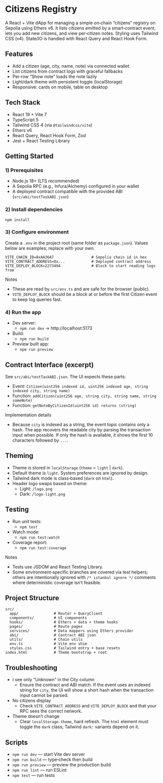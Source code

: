# Citizens Registry

A React + Vite dApp for managing a simple on‑chain “citizens” registry on Sepolia using Ethers v6. It lists citizens emitted by a smart‑contract event, lets you add new citizens, and view per‑citizen notes. Styling uses Tailwind CSS (v4). State/IO is handled with React Query and React Hook Form.

## Features

- Add a citizen (age, city, name, note) via connected wallet
- List citizens from contract logs with graceful fallbacks
- Per‑row “Show note” loads the note lazily
- Light/dark theme with persistent toggle (localStorage)
- Responsive: cards on mobile, table on desktop

## Tech Stack

- React 19 + Vite 7
- TypeScript 5
- Tailwind CSS 4 (via `@tailwindcss/vite`)
- Ethers v6
- React Query, React Hook Form, Zod
- Jest + React Testing Library

## Getting Started

### 1) Prerequisites

- Node.js 18+ (LTS recommended)
- A Sepolia RPC (e.g., Infura/Alchemy) configured in your wallet
- A deployed contract compatible with the provided ABI (`src/abi/testTaskABI.json`)

### 2) Install dependencies

```
npm install
```

### 3) Configure environment

Create a `.env` in the project root (same folder as `package.json`). Values below are examples; replace with your own.

```
VITE_CHAIN_ID=0xAA36A7                 # Sepolia chain id in hex
VITE_CONTRACT_ADDRESS=0x...            # Deployed contract address
VITE_DEPLOY_BLOCK=2273494              # Block to start reading logs from
```

Notes
- These are read by `src/env.ts` and are safe for the browser (public).
- `VITE_DEPLOY_BLOCK` should be a block at or before the first Citizen event to keep log queries fast.

### 4) Run the app

- Dev server:
  - `npm run dev` → http://localhost:5173
- Build:
  - `npm run build`
- Preview built app:
  - `npm run preview`

## Contract Interface (excerpt)

See `src/abi/testTaskABI.json`. The UI expects these parts:

- Event: `Citizen(uint256 indexed id, uint256 indexed age, string indexed city, string name)`
- Function: `addCitizen(uint256 age, string city, string name, string someNote)`
- Function: `getNoteByCitizenId(uint256 id) returns (string)`

Implementation details
- Because `city` is indexed as a string, the event topic contains only a hash. The app recovers the readable city by parsing the transaction input when possible. If only the hash is available, it shows the first 10 characters followed by `...`.

## Theming

- Theme is stored in `localStorage` (`theme` = `light` | `dark`).
- Default theme is `light`. System preferences are ignored by design.
- Tailwind dark mode is class‑based (`dark` on `html`).
- Header logo swaps based on theme:
  - Light: `/logo.png`
  - Dark: `/logo-light.png`

## Testing

- Run unit tests:
  - `npm test`
- Watch mode:
  - `npm run test:watch`
- Coverage report:
  - `npm run test:coverage`

Notes
- Tests use JSDOM and React Testing Library.
- Some environment‑specific branches are covered via test helpers; others are intentionally ignored with `/* istanbul ignore */` comments where deterministic coverage isn’t feasible.

## Project Structure

```
src/
  app/                # Router + QueryClient
  components/         # UI components
  hooks/              # Ethers + data + theme hooks
  pages/              # Route pages
  services/           # Data mappers using Ethers provider
  abi/                # Contract ABI json
  utils/              # Chain utils
  env.ts              # Vite env shim
  styles.css          # Tailwind entry + base resets
index.html            # Theme bootstrap + root
```

## Troubleshooting

- I see only “Unknown” in the City column
  - Ensure the contract and ABI match. If the event uses an indexed string for `city`, the UI will show a short hash when the transaction input cannot be parsed.
- No citizens display
  - Check `VITE_CONTRACT_ADDRESS` and `VITE_DEPLOY_BLOCK` and that your RPC sees the correct network.
- Theme doesn’t change
  - Clear `localStorage.theme`, hard refresh. The `html` element must toggle the `dark` class; Tailwind `dark:` variants depend on it.

## Scripts

- `npm run dev` — start Vite dev server
- `npm run build` — type‑check then build
- `npm run preview` — preview the production build
- `npm run lint` — run ESLint
- `npm test` — run tests

